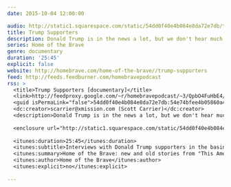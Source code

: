 ```yaml
---
date: 2015-10-04 12:00:00

audio: http://static1.squarespace.com/static/54dd0f40e4b084e8da72e7db/t/55fd7d73e4b0e00d15c6d65d/1442676099070/burnedchurches3.mp3/original/burnedchurches3.mp3
title: Trump Supporters
description: Donald Trump is in the news a lot, but we don't hear much from his supporters. Scott Carrier figured Nevada was a good place to find some.
series: Home of the Brave
genre: documentary
duration: '25:45'
explicit: false
website: http://homebrave.com/home-of-the-brave//trump-supporters
feed: http://feeds.feedburner.com/homebravepodcast
rss: >
  <title>Trump Supporters [documentary]</title>
  <link>http://feedproxy.google.com/~r/homebravepodcast/~3/QpbO4FuHbE4/trump-supporters</link>
  <guid isPermaLink="false">54dd0f40e4b084e8da72e7db:54e74bfee4b05860a4652c80:56211219e4b08826f25998d3</guid>
  <dc:creator>scarrier@xmission.com (Scott Carrier)</dc:creator>
  <description>Donald Trump is in the news a lot, but we don't hear much from his supporters. I figured Nevada was a good place to find some.</description>
  
  <enclosure url="http://static1.squarespace.com/static/54dd0f40e4b084e8da72e7db/t/56211266e4b0a369c4970c63/1445008012064/trumpsupporters.mp3" length="24787113" type="audio/mpeg" />
  
  <itunes:duration>25:45</itunes:duration>
  <itunes:subtitle>Interviews with Donald Trump supporters in the basin and range desert of Nevada.</itunes:subtitle>
  <itunes:summary>Home of the Brave: new and old stories from "This American Life" contributor Scott Carrier.</itunes:summary>
  <itunes:author>Home of the Brave</itunes:author>
  <itunes:explicit>no</itunes:explicit>
  
---
```

